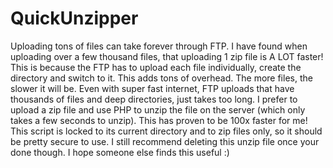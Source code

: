 QuickUnzipper
=============

Uploading tons of files can take forever through FTP. I have found when uploading over a few thousand files, that uploading 1 zip file is A LOT faster! This is because the FTP has to upload each file individually, create the directory and switch to it. This adds tons of overhead. The more files, the slower it will be. Even with super fast internet, FTP uploads that have thousands of files and deep directories, just takes too long. I prefer to upload a zip file and use PHP to unzip the file on the server (which only takes a few seconds to unzip). This has proven to be 100x faster for me! This script is locked to its current directory and to zip files only, so it should be pretty secure to use. I still recommend deleting this unzip file once your done though. I hope someone else finds this useful :)
